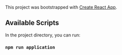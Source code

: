 This project was bootstrapped with [Create React App](https://github.com/facebook/create-react-app).

## Available Scripts

In the project directory, you can run:

### `npm run application`

